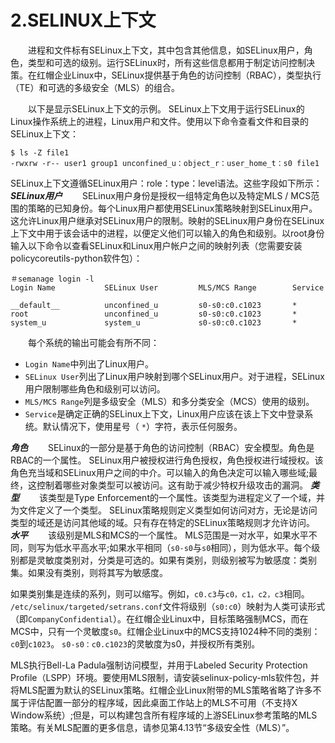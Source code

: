 # 2.SELINUX上下文 

&emsp;&emsp;进程和文件标有SELinux上下文，其中包含其他信息，如SELinux用户，角色，类型和可选的级别。运行SELinux时，所有这些信息都用于制定访问控制决策。在红帽企业Linux中，SELinux提供基于角色的访问控制（RBAC），类型执行（TE）和可选的多级安全（MLS）的组合。

&emsp;&emsp;以下是显示SELinux上下文的示例。 SELinux上下文用于运行SELinux的Linux操作系统上的进程，Linux用户和文件。使用以下命令查看文件和目录的SELinux上下文：
```shell
$ ls -Z file1
-rwxrw -r-- user1 group1 unconfined_u：object_r：user_home_t：s0 file1
```

SELinux上下文遵循SELinux用户：role：type：level语法。这些字段如下所示：
***SELinux用户***
&emsp;&emsp;SELinux用户身份是授权一组特定角色以及特定MLS / MCS范围的策略的已知身份。每个Linux用户都使用SELinux策略映射到SELinux用户。这允许Linux用户继承对SELinux用户的限制。映射的SELinux用户身份在SELinux上下文中用于该会话中的进程，以便定义他们可以输入的角色和级别。以root身份输入以下命令以查看SELinux和Linux用户帐户之间的映射列表（您需要安装policycoreutils-python软件包）：
```shell
＃semanage login -l
Login Name           SELinux User         MLS/MCS Range        Service

__default__          unconfined_u         s0-s0:c0.c1023       *
root                 unconfined_u         s0-s0:c0.c1023       *
system_u             system_u             s0-s0:c0.c1023       *
```

&emsp;&emsp;每个系统的输出可能会有所不同：
  * `Login Name`中列出了Linux用户。
  * `SELinux User`列出了Linux用户映射到哪个SELinux用户。对于进程，SELinux用户限制哪些角色和级别可以访问。
  * `MLS/MCS Range`列是多级安全（MLS）和多分类安全（MCS）使用的级别。
  * `Service`是确定正确的SELinux上下文，Linux用户应该在该上下文中登录系统。默认情况下，使用星号（ `*`）字符，表示任何服务。

***角色***
&emsp;&emsp;SELinux的一部分是基于角色的访问控制（RBAC）安全模型。角色是RBAC的一个属性。 SELinux用户被授权进行角色授权，角色授权进行域授权。该角色充当域和SELinux用户之间的中介。可以输入的角色决定可以输入哪些域;最终，这控制着哪些对象类型可以被访问。这有助于减少特权升级攻击的漏洞。
***类型***
&emsp;&emsp;该类型是Type Enforcement的一个属性。该类型为进程定义了一个域，并为文件定义了一个类型。 SELinux策略规则定义类型如何访问对方，无论是访问类型的域还是访问其他域的域。只有存在特定的SELinux策略规则才允许访问。
***水平***
&emsp;&emsp;该级别是MLS和MCS的一个属性。 MLS范围是一对水平，如果水平不同，则写为低水平高水平;如果水平相同（`s0-s0`与`s0`相同），则为低水平。每个级别都是灵敏度类别对，分类是可选的。如果有类别，则级别被写为敏感度：类别集。如果没有类别，则将其写为敏感度。

如果类别集是连续的系列，则可以缩写。例如，`c0.c3`与`c0，c1，c2，c3`相同。 `/etc/selinux/targeted/setrans.conf`文件将级别（`s0:c0`）映射为人类可读形式（即`CompanyConfidential`）。在红帽企业Linux中，目标策略强制MCS，而在MCS中，只有一个灵敏度`s0`。红帽企业Linux中的MCS支持1024种不同的类别：`c0`到`c1023`。 `s0-s0：c0.c1023`的灵敏度为s0，并授权所有类别。

MLS执行Bell-La Padula强制访问模型，并用于Labeled Security Protection Profile（LSPP）环境。要使用MLS限制，请安装selinux-policy-mls软件包，并将MLS配置为默认的SELinux策略。红帽企业Linux附带的MLS策略省略了许多不属于评估配置一部分的程序域，因此桌面工作站上的MLS不可用（不支持X Window系统）;但是，可以构建包含所有程序域的上游SELinux参考策略的MLS策略。有关MLS配置的更多信息，请参见第4.13节“多级安全性（MLS）”。